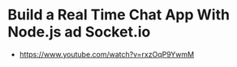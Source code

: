 # Build a Real Time Chat App With Node.js ad Socket.io

* <https://www.youtube.com/watch?v=rxzOqP9YwmM>
